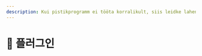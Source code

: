 ```yaml
---
description: Kui pistikprogramm ei tööta korralikult, siis leidke lahendus sellele probleemile.
---
```


# 📜 플러그인
